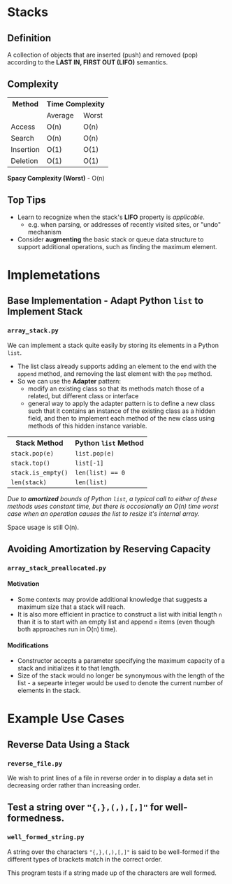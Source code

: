 # Stacks

## Definition
A collection of objects that are inserted (push) and removed (pop) according to the **LAST IN, FIRST OUT (LIFO)** semantics.

## Complexity

<table>
    <tr>
        <th>Method</th>
        <th colspan=2>Time Complexity</th>
    </tr>
    <tr>
        <td colspan=1></td>
        <td colspan=1>Average</td>
        <td colspan=1>Worst </td>
    </tr>
    <tr>
        <td>Access</td>
        <td>O(n)</td>
        <td>O(n)</td>
    </tr>
    <tr>
        <td>Search</td>
        <td>O(n)</td>
        <td>O(n)</td>
    </tr>
    <tr>
        <td>Insertion</td>
        <td>O(1)</td>
        <td>O(1)</td>
    <tr>
        <td>Deletion</td>
        <td>O(1)</td>
        <td>O(1)</td>
    </tr>
</table>

**Spacy Complexity (Worst)** - O(n)

## Top Tips

- Learn to recognize when the stack's **LIFO** property is  _applicable_.
  - e.g. when parsing, or addresses of recently visited sites, or "undo" mechanism
- Consider **augmenting** the basic stack or queue data structure to support additional operations, such as finding the maximum element.

# Implemetations
## Base Implementation - Adapt Python `list` to Implement Stack
### `array_stack.py`

We can implement a stack quite easily by storing its elements in a Python `list`.
- The list class already supports adding an element to the end with the `append` method, and removing the last element with the `pop` method.
- So we can use the **Adapter** pattern:
  - modify an existing class so that its methods match those of a related, but different class or interface
  - general way to apply the adapter pattern is to define a new class such that it contains an instance of the existing class as a hidden field, and then to implement each method of the new class using methods of this hidden instance variable.

<table>
    <tr>
        <th>Stack Method</th>
        <th>Python <code>list</code> Method</th>
    </tr>
    <tr>
        <td><code>stack.pop(e)</code></td>
        <td><code>list.pop(e)</code></td>
    </tr>
    <tr>
        <td><code>stack.top()</code></td>
        <td><code>list[-1]</code></td>
    </tr>
    <tr>
        <td><code>stack.is_empty()</code></td>
        <td><code>len(list) == 0</code></td>
    </tr>
    <tr>
        <td><code>len(stack)</code></td>
        <td><code>len(list)</code></td>
    </tr>
</table>

*Due to **amortized** bounds of Python `list`, a typical call to either of these methods uses constant time, but there is occosionally an O(n) time worst case when an operation causes the list to resize it's internal array.*

Space usage is still O(n).

## Avoiding Amortization by Reserving Capacity
### `array_stack_preallocated.py`

#### Motivation
- Some contexts may provide additional knowledge that suggests a maximum size that a stack will reach.
- It is also more efficient in practice to construct a list with initial length `n` than it is to start with an empty list and append `n` items (even though both approaches run in O(n) time).


#### Modifications
- Constructor accepts a parameter specifying the maximum capacity of a stack and initializes it to that length.
- Size of the stack would no longer be synonymous with the length of the list - a sepearte integer would be used to denote the current number of elements in the stack.

# Example Use Cases

## Reverse Data Using a Stack
### `reverse_file.py`

We wish to print lines of a file in reverse order in to display a data set in decreasing order rather than increasing order.

## Test a string over `"{,},(,),[,]"` for well-formedness.
### `well_formed_string.py`

A string over the characters `"{,},(,),[,]"` is said to be well-formed if the different types of brackets match in the correct order.

This program tests if a string made up of the characters are well formed.